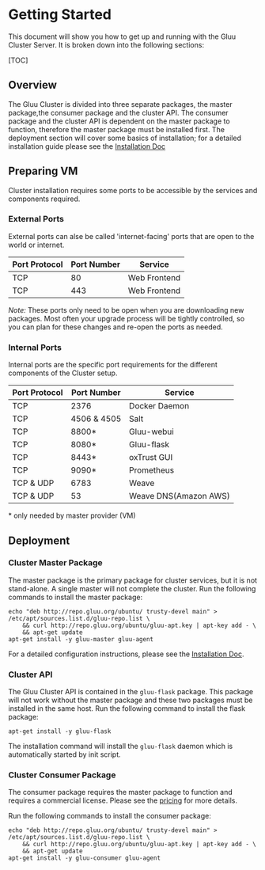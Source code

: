 # Getting Started

This document will show you how to get up and running with the Gluu Cluster Server. It is broken down into the following sections:

[TOC]

## Overview

The Gluu Cluster is divided into three separate packages, the master package,the consumer package and the cluster API.
The consumer package and the cluster API is dependent on the master package to function, therefore the master package must be installed first.
The deployment section will cover some basics of installation; for a detailed installation guide please see the [Installation Doc](../installation/)

## Preparing VM
Cluster installation requires some ports to be accessible by the services and components required.

### External Ports
External ports can alse be called 'internet-facing' ports that are open to the world or internet.


|	Port Protocol	|	Port Number	|	Service		|
|-----------------------|-----------------------|-----------------------|
|	TCP		|	80		|	Web Frontend	|
|	TCP		|	443		|	Web Frontend	|


*Note:* These ports only need to be open when you are downloading new packages. Most often your upgrade process will be tightly controlled, so you can plan for these changes and re-open the ports as needed.

### Internal Ports
Internal ports are the specific port requirements for the different components of the Cluster setup.


|	Port Protocol	|	Port Number	|	Service		|
|-----------------------|-----------------------|-----------------------|
|	TCP		|	2376		|	Docker Daemon	|
|	TCP		|	4506 & 4505	|	Salt		|
|	TCP		|	8800\*		|	Gluu-webui	|
|	TCP		|	8080\*		|	Gluu-flask	|
|	TCP		|	8443\*		|	oxTrust GUI	|
|	TCP		|	9090\*		|	Prometheus	|
|	TCP & UDP	|	6783		|	Weave		|
|	TCP & UDP	|	53		|	Weave DNS(Amazon AWS)	|

\* only needed by master provider (VM)


## Deployment

### Cluster Master Package

The master package is the primary package for cluster services, but it is not stand-alone. A single master will not complete the cluster.
Run the following commands to install the master package:

```
echo "deb http://repo.gluu.org/ubuntu/ trusty-devel main" > /etc/apt/sources.list.d/gluu-repo.list \
    && curl http://repo.gluu.org/ubuntu/gluu-apt.key | apt-key add - \
    && apt-get update
apt-get install -y gluu-master gluu-agent
```

For a detailed configuration instructions, please see the [Installation Doc](../installation/).
### Cluster API

The Gluu Cluster API is contained in the `gluu-flask` package. This package will not work without the master package and these two packages must be installed in the same host.
Run the following command to install the flask package:

    apt-get install -y gluu-flask

The installation command will install the `gluu-flask` daemon which is automatically started by init script.

### Cluster Consumer Package

The consumer package requires the master package to function and requires a commercial license. Please see the [pricing](http://www.gluu.org/gluu-server/pricing/) for more details.

Run the following commands to install the consumer package:

```
echo "deb http://repo.gluu.org/ubuntu/ trusty-devel main" > /etc/apt/sources.list.d/gluu-repo.list \
    && curl http://repo.gluu.org/ubuntu/gluu-apt.key | apt-key add - \
    && apt-get update
apt-get install -y gluu-consumer gluu-agent
```
